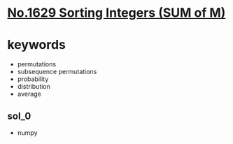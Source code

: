 # [No.1629 Sorting Integers (SUM of M)](https://yukicoder.me/problems/no/1629)



# keywords
- permutations
- subsequence permutations
- probability
- distribution
- average


## sol_0
- numpy
